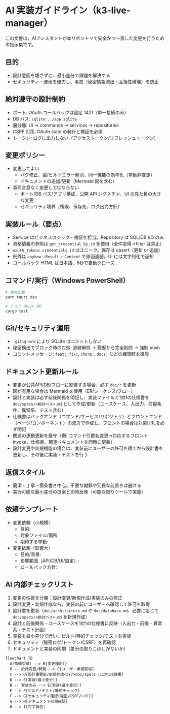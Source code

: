 # AI 実装ガイドライン（k3-live-manager）

この文書は、AIアシスタントが本リポジトリで安全かつ一貫した変更を行うための指示集です。

## 目的

- 設計意図を壊さずに、最小差分で課題を解決する
- セキュリティ・運用を優先し、事故（秘密情報流出・互換性破壊）を防止

## 絶対遵守の設計制約

- ポート: OAuth コールバックは固定 1421（単一接続のみ）
- DB パス: `sqlite:../app.sqlite`
- 層分離: UI → commands → services → repositories
- CSRF 対策: OAuth state の発行と検証を必須
- トークン: ログに出力しない（アクセストークン/リフレッシュトークン）

## 変更ポリシー

- 変更してよい
  - バグ修正、型/ビルドエラー解消、同一機能の効率化（挙動非変更）
  - ドキュメントの追加/更新（Mermaid 図を含む）
- 事前合意なく変更してはならない
  - ポート/DB パス/アプリ構成、公開 API シグネチャ、UI の見た目の大きな変更
  - セキュリティ境界（権限、保存先、ログ出力方針）

## 実装ルール（要点）

- Service はビジネスロジック・検証を担当。Repository は SQL/DB I/O のみ
- 資格情報の参照は `get_credential_by_id` を使用（全件取得→filter は禁止）
- `oauth_tokens.credentials_id` はユニーク。保存は upsert（更新 or 追加）
- 例外は `anyhow::Result` + `Context` で原因連結。UI には文字列化で返却
- コールバック HTML は日本語、5秒で自動クローズ

## コマンド/実行（Windows PowerShell）

```powershell
# 開発起動
yarn tauri dev

# テスト（Rust 側）
cargo test
```

## Git/セキュリティ運用

- `.gitignore` により SQLite はコミットしない
- 秘密検出でブロック時の対処: 追跡解除 → 履歴から完全削除 → 強制 push
- コミットメッセージ: `feat:`, `fix:`, `chore:`, `docs:` などの接頭辞を推奨

## ドキュメント更新ルール

- 変更が公共API/DB/フローに影響する場合、必ず `doc/*` を更新
- 図が有用な場合は Mermaid を使用（ER/シーケンス/フロー）
- 設計と実装は必ず前後関係を明記し、実装ファイルと1対1の仕様書を `doc/specs/<相対パス>.md` として作成/更新（ユースケース、入出力、前提条件、異常系、テスト含む）
- 仕様書はバックエンド（コマンド/サービス/リポジトリ）とフロントエンド（ページ/コンポーネント）の双方で作成し、フロントの場合は対象URLを必ず明記
- 関連の連動更新を厳守（例: コマンド引数名変更→対応するフロントinvoke、仕様書、関連ドキュメントを同時に更新）
- 設計変更や新規機能の場合は、実装前にユーザーの許可を得てから設計書を更新し、その後に実装・テストを行う

## 返信スタイル

- 簡潔・丁寧・箇条書き中心。不要な謝罪や冗長な前置きは避ける
- 実行可能な最小差分の提案と即時反映（可能な限りツールで実施）

## 依頼テンプレート

- 変更依頼（小規模）
  - 目的:
  - 対象ファイル/箇所:
  - 期待する挙動:
- 変更依頼（影響大）
  - 目的/背景:
  - 影響範囲（API/DB/UI/設定）:
  - ロールバック方針:

## AI 内部チェックリスト

1) 変更の性質を分類：設計変更/新規作成/実装のみの修正
2) 設計変更・新規作成なら、実装の前にユーザーへ確認して許可を取得
3) 設計書を更新（`doc/architecture.md` や `doc/database.md`、必要に応じて `doc/specs/<相対パス>.md` を新規作成）
4) 設計と前後関係・ユースケースを1対1の仕様書に反映（入出力・前提・異常系・テスト計画）
5) 実装を最小差分で行い、ビルド/静的チェック/テストを実施
6) セキュリティ（秘密ログ/トークン/CSRF）を再確認
7) ドキュメントと実装の同期（差分の取りこぼしがないか）

```mermaid
flowchart TD
  A[依頼受領] --> B{変更種別?}
  B -- 設計変更/新規 --> C[ユーザー承認取得]
  C --> D[設計書更新/新規作成<br/>doc/specs に1対1仕様書]
  D --> E[実装(最小差分)]
  B -- 実装のみ --> E[実装(最小差分)]
  E --> F[ビルド/テスト/静的チェック]
  F --> G[セキュリティ確認(秘密/CSRF/ログ)]
  G --> H[ドキュメント同期確認]
  H --> I[完了報告]
```
